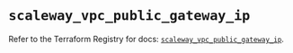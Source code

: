 # `scaleway_vpc_public_gateway_ip`

Refer to the Terraform Registry for docs: [`scaleway_vpc_public_gateway_ip`](https://registry.terraform.io/providers/scaleway/scaleway/2.59.0/docs/resources/vpc_public_gateway_ip).
